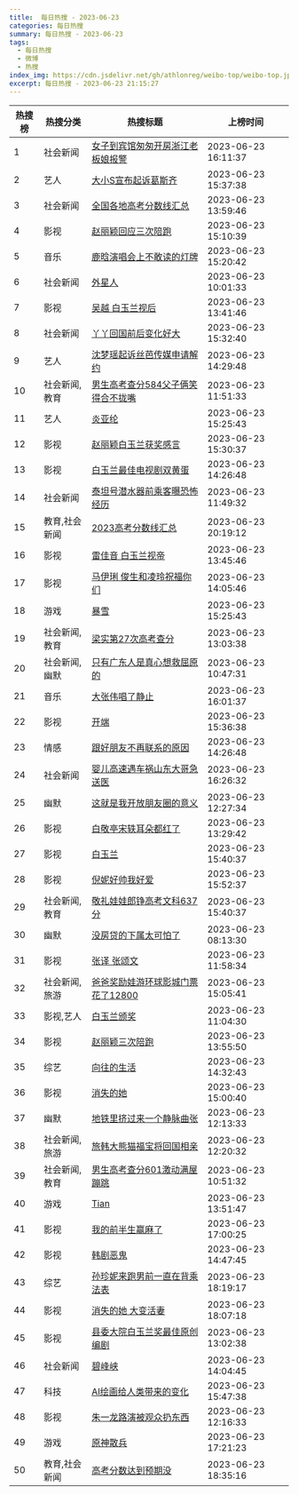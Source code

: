 ```yaml
---
title:  每日热搜 - 2023-06-23
categories: 每日热搜
summary: 每日热搜 - 2023-06-23
tags:
  - 每日热搜
  - 微博
  - 热搜
index_img: https://cdn.jsdelivr.net/gh/athlonreg/weibo-top/weibo-top.jpeg
excerpt: 每日热搜 - 2023-06-23 21:15:27
---
```


| 热搜榜 | 热搜分类 | 热搜标题 | 上榜时间 |
| --- | --- | --- | --- |
| 1 | 社会新闻 | [女子到宾馆匆匆开房浙江老板娘报警](https://s.weibo.com/weibo%3Fq%3D%2523%E5%A5%B3%E5%AD%90%E5%88%B0%E5%AE%BE%E9%A6%86%E5%8C%86%E5%8C%86%E5%BC%80%E6%88%BF%E6%B5%99%E6%B1%9F%E8%80%81%E6%9D%BF%E5%A8%98%E6%8A%A5%E8%AD%A6%2523) | 2023-06-23 16:11:37 | 
| 2 | 艺人 | [大小S宣布起诉葛斯齐](https://s.weibo.com/weibo%3Fq%3D%2523%E5%A4%A7%E5%B0%8FS%E5%AE%A3%E5%B8%83%E8%B5%B7%E8%AF%89%E8%91%9B%E6%96%AF%E9%BD%90%2523) | 2023-06-23 15:37:38 | 
| 3 | 社会新闻 | [全国各地高考分数线汇总](https://s.weibo.com/weibo%3Fq%3D%2523%E5%85%A8%E5%9B%BD%E5%90%84%E5%9C%B0%E9%AB%98%E8%80%83%E5%88%86%E6%95%B0%E7%BA%BF%E6%B1%87%E6%80%BB%2523) | 2023-06-23 13:59:46 | 
| 4 | 影视 | [赵丽颖回应三次陪跑](https://s.weibo.com/weibo%3Fq%3D%2523%E8%B5%B5%E4%B8%BD%E9%A2%96%E5%9B%9E%E5%BA%94%E4%B8%89%E6%AC%A1%E9%99%AA%E8%B7%91%2523) | 2023-06-23 15:10:39 | 
| 5 | 音乐 | [鹿晗演唱会上不敢读的灯牌](https://s.weibo.com/weibo%3Fq%3D%2523%E9%B9%BF%E6%99%97%E6%BC%94%E5%94%B1%E4%BC%9A%E4%B8%8A%E4%B8%8D%E6%95%A2%E8%AF%BB%E7%9A%84%E7%81%AF%E7%89%8C%2523) | 2023-06-23 15:20:42 | 
| 6 | 社会新闻 | [外星人](https://s.weibo.com/weibo%3Fq%3D%2523%E5%A4%96%E6%98%9F%E4%BA%BA%2523) | 2023-06-23 10:01:33 | 
| 7 | 影视 | [吴越 白玉兰视后](https://s.weibo.com/weibo%3Fq%3D%2523%E5%90%B4%E8%B6%8A%20%E7%99%BD%E7%8E%89%E5%85%B0%E8%A7%86%E5%90%8E%2523) | 2023-06-23 13:41:46 | 
| 8 | 社会新闻 | [丫丫回国前后变化好大](https://s.weibo.com/weibo%3Fq%3D%2523%E4%B8%AB%E4%B8%AB%E5%9B%9E%E5%9B%BD%E5%89%8D%E5%90%8E%E5%8F%98%E5%8C%96%E5%A5%BD%E5%A4%A7%2523) | 2023-06-23 15:32:40 | 
| 9 | 艺人 | [沈梦瑶起诉丝芭传媒申请解约](https://s.weibo.com/weibo%3Fq%3D%2523%E6%B2%88%E6%A2%A6%E7%91%B6%E8%B5%B7%E8%AF%89%E4%B8%9D%E8%8A%AD%E4%BC%A0%E5%AA%92%E7%94%B3%E8%AF%B7%E8%A7%A3%E7%BA%A6%2523) | 2023-06-23 14:29:48 | 
| 10 | 社会新闻,教育 | [男生高考查分584父子俩笑得合不拢嘴](https://s.weibo.com/weibo%3Fq%3D%2523%E7%94%B7%E7%94%9F%E9%AB%98%E8%80%83%E6%9F%A5%E5%88%86584%E7%88%B6%E5%AD%90%E4%BF%A9%E7%AC%91%E5%BE%97%E5%90%88%E4%B8%8D%E6%8B%A2%E5%98%B4%2523) | 2023-06-23 11:51:33 | 
| 11 | 艺人 | [炎亚纶](https://s.weibo.com/weibo%3Fq%3D%2523%E7%82%8E%E4%BA%9A%E7%BA%B6%2523) | 2023-06-23 15:25:43 | 
| 12 | 影视 | [赵丽颖白玉兰获奖感言](https://s.weibo.com/weibo%3Fq%3D%2523%E8%B5%B5%E4%B8%BD%E9%A2%96%E7%99%BD%E7%8E%89%E5%85%B0%E8%8E%B7%E5%A5%96%E6%84%9F%E8%A8%80%2523) | 2023-06-23 15:30:37 | 
| 13 | 影视 | [白玉兰最佳电视剧双黄蛋](https://s.weibo.com/weibo%3Fq%3D%2523%E7%99%BD%E7%8E%89%E5%85%B0%E6%9C%80%E4%BD%B3%E7%94%B5%E8%A7%86%E5%89%A7%E5%8F%8C%E9%BB%84%E8%9B%8B%2523) | 2023-06-23 14:26:48 | 
| 14 | 社会新闻 | [泰坦号潜水器前乘客曝恐怖经历](https://s.weibo.com/weibo%3Fq%3D%2523%E6%B3%B0%E5%9D%A6%E5%8F%B7%E6%BD%9C%E6%B0%B4%E5%99%A8%E5%89%8D%E4%B9%98%E5%AE%A2%E6%9B%9D%E6%81%90%E6%80%96%E7%BB%8F%E5%8E%86%2523) | 2023-06-23 11:49:32 | 
| 15 | 教育,社会新闻 | [2023高考分数线汇总](https://s.weibo.com/weibo%3Fq%3D%25232023%E9%AB%98%E8%80%83%E5%88%86%E6%95%B0%E7%BA%BF%E6%B1%87%E6%80%BB%2523) | 2023-06-23 20:19:12 | 
| 16 | 影视 | [雷佳音 白玉兰视帝](https://s.weibo.com/weibo%3Fq%3D%2523%E9%9B%B7%E4%BD%B3%E9%9F%B3%20%E7%99%BD%E7%8E%89%E5%85%B0%E8%A7%86%E5%B8%9D%2523) | 2023-06-23 13:45:46 | 
| 17 | 影视 | [马伊琍 俊生和凌玲祝福你们](https://s.weibo.com/weibo%3Fq%3D%2523%E9%A9%AC%E4%BC%8A%E7%90%8D%20%E4%BF%8A%E7%94%9F%E5%92%8C%E5%87%8C%E7%8E%B2%E7%A5%9D%E7%A6%8F%E4%BD%A0%E4%BB%AC%2523) | 2023-06-23 14:05:46 | 
| 18 | 游戏 | [暴雪](https://s.weibo.com/weibo%3Fq%3D%2523%E6%9A%B4%E9%9B%AA%2523) | 2023-06-23 15:25:43 | 
| 19 | 社会新闻,教育 | [梁实第27次高考查分](https://s.weibo.com/weibo%3Fq%3D%2523%E6%A2%81%E5%AE%9E%E7%AC%AC27%E6%AC%A1%E9%AB%98%E8%80%83%E6%9F%A5%E5%88%86%2523) | 2023-06-23 13:03:38 | 
| 20 | 社会新闻,幽默 | [只有广东人是真心想救屈原的](https://s.weibo.com/weibo%3Fq%3D%2523%E5%8F%AA%E6%9C%89%E5%B9%BF%E4%B8%9C%E4%BA%BA%E6%98%AF%E7%9C%9F%E5%BF%83%E6%83%B3%E6%95%91%E5%B1%88%E5%8E%9F%E7%9A%84%2523) | 2023-06-23 10:47:31 | 
| 21 | 音乐 | [大张伟唱了静止](https://s.weibo.com/weibo%3Fq%3D%2523%E5%A4%A7%E5%BC%A0%E4%BC%9F%E5%94%B1%E4%BA%86%E9%9D%99%E6%AD%A2%2523) | 2023-06-23 16:01:37 | 
| 22 | 影视 | [开端](https://s.weibo.com/weibo%3Fq%3D%2523%E5%BC%80%E7%AB%AF%2523) | 2023-06-23 15:36:38 | 
| 23 | 情感 | [跟好朋友不再联系的原因](https://s.weibo.com/weibo%3Fq%3D%2523%E8%B7%9F%E5%A5%BD%E6%9C%8B%E5%8F%8B%E4%B8%8D%E5%86%8D%E8%81%94%E7%B3%BB%E7%9A%84%E5%8E%9F%E5%9B%A0%2523) | 2023-06-23 14:26:48 | 
| 24 | 社会新闻 | [婴儿高速遇车祸山东大哥急送医](https://s.weibo.com/weibo%3Fq%3D%2523%E5%A9%B4%E5%84%BF%E9%AB%98%E9%80%9F%E9%81%87%E8%BD%A6%E7%A5%B8%E5%B1%B1%E4%B8%9C%E5%A4%A7%E5%93%A5%E6%80%A5%E9%80%81%E5%8C%BB%2523) | 2023-06-23 16:26:32 | 
| 25 | 幽默 | [这就是我开放朋友圈的意义](https://s.weibo.com/weibo%3Fq%3D%2523%E8%BF%99%E5%B0%B1%E6%98%AF%E6%88%91%E5%BC%80%E6%94%BE%E6%9C%8B%E5%8F%8B%E5%9C%88%E7%9A%84%E6%84%8F%E4%B9%89%2523) | 2023-06-23 12:27:34 | 
| 26 | 影视 | [白敬亭宋轶耳朵都红了](https://s.weibo.com/weibo%3Fq%3D%2523%E7%99%BD%E6%95%AC%E4%BA%AD%E5%AE%8B%E8%BD%B6%E8%80%B3%E6%9C%B5%E9%83%BD%E7%BA%A2%E4%BA%86%2523) | 2023-06-23 13:29:42 | 
| 27 | 影视 | [白玉兰](https://s.weibo.com/weibo%3Fq%3D%2523%E7%99%BD%E7%8E%89%E5%85%B0%2523) | 2023-06-23 15:40:37 | 
| 28 | 影视 | [倪妮好帅我好爱](https://s.weibo.com/weibo%3Fq%3D%2523%E5%80%AA%E5%A6%AE%E5%A5%BD%E5%B8%85%E6%88%91%E5%A5%BD%E7%88%B1%2523) | 2023-06-23 15:52:37 | 
| 29 | 社会新闻,教育 | [敬礼娃娃郎铮高考文科637分](https://s.weibo.com/weibo%3Fq%3D%2523%E6%95%AC%E7%A4%BC%E5%A8%83%E5%A8%83%E9%83%8E%E9%93%AE%E9%AB%98%E8%80%83%E6%96%87%E7%A7%91637%E5%88%86%2523) | 2023-06-23 15:40:37 | 
| 30 | 幽默 | [没房贷的下属太可怕了](https://s.weibo.com/weibo%3Fq%3D%2523%E6%B2%A1%E6%88%BF%E8%B4%B7%E7%9A%84%E4%B8%8B%E5%B1%9E%E5%A4%AA%E5%8F%AF%E6%80%95%E4%BA%86%2523) | 2023-06-23 08:13:30 | 
| 31 | 影视 | [张译 张颂文](https://s.weibo.com/weibo%3Fq%3D%2523%E5%BC%A0%E8%AF%91%20%E5%BC%A0%E9%A2%82%E6%96%87%2523) | 2023-06-23 11:58:34 | 
| 32 | 社会新闻,旅游 | [爸爸奖励娃游环球影城门票花了12800](https://s.weibo.com/weibo%3Fq%3D%2523%E7%88%B8%E7%88%B8%E5%A5%96%E5%8A%B1%E5%A8%83%E6%B8%B8%E7%8E%AF%E7%90%83%E5%BD%B1%E5%9F%8E%E9%97%A8%E7%A5%A8%E8%8A%B1%E4%BA%8612800%2523) | 2023-06-23 15:05:41 | 
| 33 | 影视,艺人 | [白玉兰颁奖](https://s.weibo.com/weibo%3Fq%3D%2523%E7%99%BD%E7%8E%89%E5%85%B0%E9%A2%81%E5%A5%96%2523) | 2023-06-23 11:04:30 | 
| 34 | 影视 | [赵丽颖三次陪跑](https://s.weibo.com/weibo%3Fq%3D%2523%E8%B5%B5%E4%B8%BD%E9%A2%96%E4%B8%89%E6%AC%A1%E9%99%AA%E8%B7%91%2523) | 2023-06-23 13:55:50 | 
| 35 | 综艺 | [向往的生活](https://s.weibo.com/weibo%3Fq%3D%2523%E5%90%91%E5%BE%80%E7%9A%84%E7%94%9F%E6%B4%BB%2523) | 2023-06-23 14:32:43 | 
| 36 | 影视 | [消失的她](https://s.weibo.com/weibo%3Fq%3D%2523%E6%B6%88%E5%A4%B1%E7%9A%84%E5%A5%B9%2523) | 2023-06-23 15:00:40 | 
| 37 | 幽默 | [地铁里挤过来一个静脉曲张](https://s.weibo.com/weibo%3Fq%3D%2523%E5%9C%B0%E9%93%81%E9%87%8C%E6%8C%A4%E8%BF%87%E6%9D%A5%E4%B8%80%E4%B8%AA%E9%9D%99%E8%84%89%E6%9B%B2%E5%BC%A0%2523) | 2023-06-23 12:13:33 | 
| 38 | 社会新闻,旅游 | [旅韩大熊猫福宝将回国相亲](https://s.weibo.com/weibo%3Fq%3D%2523%E6%97%85%E9%9F%A9%E5%A4%A7%E7%86%8A%E7%8C%AB%E7%A6%8F%E5%AE%9D%E5%B0%86%E5%9B%9E%E5%9B%BD%E7%9B%B8%E4%BA%B2%2523) | 2023-06-23 12:20:32 | 
| 39 | 社会新闻,教育 | [男生高考查分601激动满屋蹦跳](https://s.weibo.com/weibo%3Fq%3D%2523%E7%94%B7%E7%94%9F%E9%AB%98%E8%80%83%E6%9F%A5%E5%88%86601%E6%BF%80%E5%8A%A8%E6%BB%A1%E5%B1%8B%E8%B9%A6%E8%B7%B3%2523) | 2023-06-23 10:51:32 | 
| 40 | 游戏 | [Tian](https://s.weibo.com/weibo%3Fq%3D%2523Tian%2523) | 2023-06-23 13:51:47 | 
| 41 | 影视 | [我的前半生赢麻了](https://s.weibo.com/weibo%3Fq%3D%2523%E6%88%91%E7%9A%84%E5%89%8D%E5%8D%8A%E7%94%9F%E8%B5%A2%E9%BA%BB%E4%BA%86%2523) | 2023-06-23 17:00:25 | 
| 42 | 影视 | [韩剧恶鬼](https://s.weibo.com/weibo%3Fq%3D%2523%E9%9F%A9%E5%89%A7%E6%81%B6%E9%AC%BC%2523) | 2023-06-23 14:47:45 | 
| 43 | 综艺 | [孙珍妮来跑男前一直在背乘法表](https://s.weibo.com/weibo%3Fq%3D%2523%E5%AD%99%E7%8F%8D%E5%A6%AE%E6%9D%A5%E8%B7%91%E7%94%B7%E5%89%8D%E4%B8%80%E7%9B%B4%E5%9C%A8%E8%83%8C%E4%B9%98%E6%B3%95%E8%A1%A8%2523) | 2023-06-23 18:19:17 | 
| 44 | 影视 | [消失的她 大变活妻](https://s.weibo.com/weibo%3Fq%3D%2523%E6%B6%88%E5%A4%B1%E7%9A%84%E5%A5%B9%20%E5%A4%A7%E5%8F%98%E6%B4%BB%E5%A6%BB%2523) | 2023-06-23 18:07:18 | 
| 45 | 影视 | [县委大院白玉兰奖最佳原创编剧](https://s.weibo.com/weibo%3Fq%3D%2523%E5%8E%BF%E5%A7%94%E5%A4%A7%E9%99%A2%E7%99%BD%E7%8E%89%E5%85%B0%E5%A5%96%E6%9C%80%E4%BD%B3%E5%8E%9F%E5%88%9B%E7%BC%96%E5%89%A7%2523) | 2023-06-23 13:02:38 | 
| 46 | 社会新闻 | [碧峰峡](https://s.weibo.com/weibo%3Fq%3D%2523%E7%A2%A7%E5%B3%B0%E5%B3%A1%2523) | 2023-06-23 14:04:45 | 
| 47 | 科技 | [AI绘画给人类带来的变化](https://s.weibo.com/weibo%3Fq%3D%2523AI%E7%BB%98%E7%94%BB%E7%BB%99%E4%BA%BA%E7%B1%BB%E5%B8%A6%E6%9D%A5%E7%9A%84%E5%8F%98%E5%8C%96%2523) | 2023-06-23 15:47:38 | 
| 48 | 影视 | [朱一龙路演被观众扔东西](https://s.weibo.com/weibo%3Fq%3D%2523%E6%9C%B1%E4%B8%80%E9%BE%99%E8%B7%AF%E6%BC%94%E8%A2%AB%E8%A7%82%E4%BC%97%E6%89%94%E4%B8%9C%E8%A5%BF%2523) | 2023-06-23 12:16:33 | 
| 49 | 游戏 | [原神散兵](https://s.weibo.com/weibo%3Fq%3D%2523%E5%8E%9F%E7%A5%9E%E6%95%A3%E5%85%B5%2523) | 2023-06-23 17:21:23 | 
| 50 | 教育,社会新闻 | [高考分数达到预期没](https://s.weibo.com/weibo%3Fq%3D%2523%E9%AB%98%E8%80%83%E5%88%86%E6%95%B0%E8%BE%BE%E5%88%B0%E9%A2%84%E6%9C%9F%E6%B2%A1%2523) | 2023-06-23 18:35:16 | 
